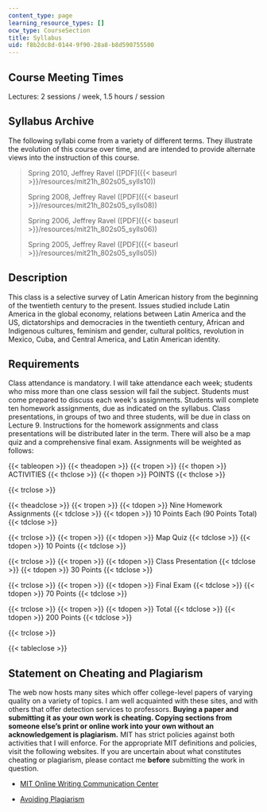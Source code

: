 ```yaml
---
content_type: page
learning_resource_types: []
ocw_type: CourseSection
title: Syllabus
uid: f8b2dc8d-0144-9f90-28a8-b8d590755500
---
```


Course Meeting Times
--------------------

Lectures: 2 sessions / week, 1.5 hours / session

Syllabus Archive
----------------

The following syllabi come from a variety of different terms. They illustrate the evolution of this course over time, and are intended to provide alternate views into the instruction of this course.

> Spring 2010, Jeffrey Ravel ([PDF]({{< baseurl >}}/resources/mit21h_802s05_sylls10))
> 
> Spring 2008, Jeffrey Ravel ([PDF]({{< baseurl >}}/resources/mit21h_802s05_sylls08))
> 
> Spring 2006, Jeffrey Ravel ([PDF]({{< baseurl >}}/resources/mit21h_802s05_sylls06))
> 
> Spring 2005, Jeffrey Ravel ([PDF]({{< baseurl >}}/resources/mit21h_802s05_sylls05))

Description
-----------

This class is a selective survey of Latin American history from the beginning of the twentieth century to the present. Issues studied include Latin America in the global economy, relations between Latin America and the US, dictatorships and democracies in the twentieth century, African and Indigenous cultures, feminism and gender, cultural politics, revolution in Mexico, Cuba, and Central America, and Latin American identity.

Requirements
------------

Class attendance is mandatory. I will take attendance each week; students who miss more than one class session will fail the subject. Students must come prepared to discuss each week's assignments. Students will complete ten homework assignments, due as indicated on the syllabus. Class presentations, in groups of two and three students, will be due in class on Lecture 9. Instructions for the homework assignments and class presentations will be distributed later in the term. There will also be a map quiz and a comprehensive final exam. Assignments will be weighted as follows:

{{< tableopen >}}
{{< theadopen >}}
{{< tropen >}}
{{< thopen >}}
ACTIVITIES
{{< thclose >}}
{{< thopen >}}
POINTS
{{< thclose >}}

{{< trclose >}}

{{< theadclose >}}
{{< tropen >}}
{{< tdopen >}}
Nine Homework Assignments
{{< tdclose >}}
{{< tdopen >}}
10 Points Each (90 Points Total)
{{< tdclose >}}

{{< trclose >}}
{{< tropen >}}
{{< tdopen >}}
Map Quiz
{{< tdclose >}}
{{< tdopen >}}
10 Points
{{< tdclose >}}

{{< trclose >}}
{{< tropen >}}
{{< tdopen >}}
Class Presentation
{{< tdclose >}}
{{< tdopen >}}
30 Points
{{< tdclose >}}

{{< trclose >}}
{{< tropen >}}
{{< tdopen >}}
Final Exam
{{< tdclose >}}
{{< tdopen >}}
70 Points
{{< tdclose >}}

{{< trclose >}}
{{< tropen >}}
{{< tdopen >}}
Total
{{< tdclose >}}
{{< tdopen >}}
200 Points
{{< tdclose >}}

{{< trclose >}}

{{< tableclose >}}

Statement on Cheating and Plagiarism
------------------------------------

The web now hosts many sites which offer college-level papers of varying quality on a variety of topics. I am well acquainted with these sites, and with others that offer detection services to professors. **Buying a paper and submitting it as your own work is cheating. Copying sections from someone else’s print or online work into your own without an acknowledgement is plagiarism.** MIT has strict policies against both activities that I will enforce. For the appropriate MIT definitions and policies, visit the following websites. If you are uncertain about what constitutes cheating or plagiarism, please contact me **before** submitting the work in question.

*   [MIT Online Writing Communication Center](http://web.mit.edu/writing)
    
*   [Avoiding Plagiarism](http://cmsw.mit.edu/writing-and-communication-center/avoiding-plagiarism/)